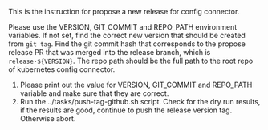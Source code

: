 This is the instruction for propose a new release for config connector.

Please use the VERSION, GIT_COMMIT and REPO_PATH environment variables. If not set, find the correct new version that should be created from `git tag`. Find the git commit hash that corresponds to the propose release PR that was merged into the release branch, which is `release-${VERSION}`. The repo path should be the full path to the root repo of kubernetes config connector.

1. Please print out the value for VERSION, GIT_COMMIT and REPO_PATH variable and make sure that they are correct.
2. Run the ../tasks/push-tag-github.sh script. Check for the dry run results, if the results are good, continue to push the release version tag. Otherwise abort.